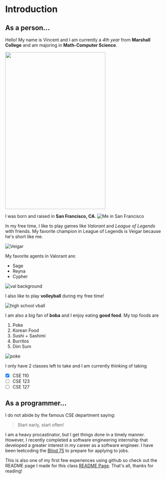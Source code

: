 # Introduction
## As a person...
Hello! My name is Vincent and I am currently a _4th year_ from **Marshall College** and am majoring in __Math-Computer Science__. 

<img src="https://i.ibb.co/SNGWbBw/IMG-4197.jpg" width="320" height="500" />


I was born and raised in **San Francisco, CA**.
![Me in San Francisco](https://scontent-lax3-2.cdninstagram.com/v/t51.2885-15/43390357_253966275268230_5905271204842037320_n.jpg?stp=dst-jpg_e35&_nc_ht=scontent-lax3-2.cdninstagram.com&_nc_cat=106&_nc_ohc=RvCzL9HePa4AX_e3J72&edm=ALQROFkBAAAA&ccb=7-5&ig_cache_key=MTkwNDk5MzkwNDAwNjM1Mjg2OA%3D%3D.2-ccb7-5&oh=00_AT-DXsk-_oss6om_xPem9603jKQ0QtxDbq-usSzd-1t8ew&oe=633DE075&_nc_sid=30a2ef)

In my free time, I like to play games like _Valorant_ and _League of Legends_ with friends. My favorite champion in League of Legends is Veigar because he's short like me. 

![Veigar](https://static.wikia.nocookie.net/leagueoflegends/images/e/e8/Veigar_OriginalCentered.jpg)

My favorite agents in Valorant are:
* Sage
* Reyna
* Cypher

![val background](https://www.riotgames.com/darkroom/1440/d0807e131a84f2e42c7a303bda672789:3d02afa7e0bfb75f645d97467765b24c/valorant-offwhitelaunch-keyart.jpg)

I also like to play **volleyball** during my free time!

![high school vball](https://i.ibb.co/GPMRD7W/57606671-425474461603095-2247210508659190537-n.jpg)

I am also a big fan of **boba** and I enjoy eating **good food**. My top foods are
1. Poke
2. Korean Food
3. Sushi + Sashimi
4. Burritos
5. Dim Sum

![poke](https://img.ctykit.com/cdn/ca-liberty-station/images/tr:w-1800/user1640621175.jpg)

I only have 2 classes left to take and I am currently thinking of taking
- [x] CSE 110
- [ ] CSE 123
- [ ] CSE 127

## As a programmer...
I do not abide by the famous CSE department saying:
> Start early, start often!

I am a heavy procastinator, but I get things done in a timely manner. However, I recently completed a software engineering internship that developed a greater interest in my career as a software engineer. I have been leetcoding the [Blind 75](https://leetcode.com/discuss/general-discussion/460599/blind-75-leetcode-questions) to prepare for applying to jobs.

This is also one of my first few experiences using github so check out the README page I made for this class [README Page](README.md). That's all, thanks for reading!
